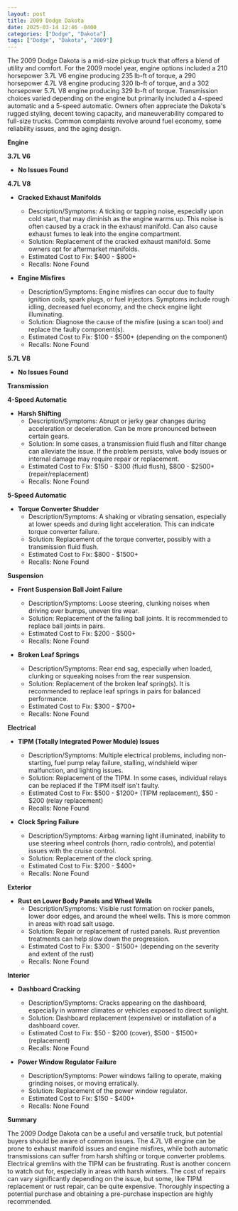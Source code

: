 ```yaml
---
layout: post
title: 2009 Dodge Dakota
date: 2025-03-14 12:46 -0400
categories: ["Dodge", "Dakota"]
tags: ["Dodge", "Dakota", "2009"]
---
```

The 2009 Dodge Dakota is a mid-size pickup truck that offers a blend of utility and comfort. For the 2009 model year, engine options included a 210 horsepower 3.7L V6 engine producing 235 lb-ft of torque, a 290 horsepower 4.7L V8 engine producing 320 lb-ft of torque, and a 302 horsepower 5.7L V8 engine producing 329 lb-ft of torque. Transmission choices varied depending on the engine but primarily included a 4-speed automatic and a 5-speed automatic. Owners often appreciate the Dakota's rugged styling, decent towing capacity, and maneuverability compared to full-size trucks. Common complaints revolve around fuel economy, some reliability issues, and the aging design.

**Engine**

**3.7L V6**

*   **No Issues Found**

**4.7L V8**

*   **Cracked Exhaust Manifolds**
    *   Description/Symptoms: A ticking or tapping noise, especially upon cold start, that may diminish as the engine warms up. This noise is often caused by a crack in the exhaust manifold. Can also cause exhaust fumes to leak into the engine compartment.
    *   Solution: Replacement of the cracked exhaust manifold. Some owners opt for aftermarket manifolds.
    *   Estimated Cost to Fix: $400 - $800+
    *   Recalls: None Found

*   **Engine Misfires**
    *   Description/Symptoms: Engine misfires can occur due to faulty ignition coils, spark plugs, or fuel injectors. Symptoms include rough idling, decreased fuel economy, and the check engine light illuminating.
    *   Solution: Diagnose the cause of the misfire (using a scan tool) and replace the faulty component(s).
    *   Estimated Cost to Fix: $100 - $500+ (depending on the component)
    *   Recalls: None Found

**5.7L V8**

*   **No Issues Found**

**Transmission**

**4-Speed Automatic**

*   **Harsh Shifting**
    *   Description/Symptoms: Abrupt or jerky gear changes during acceleration or deceleration. Can be more pronounced between certain gears.
    *   Solution: In some cases, a transmission fluid flush and filter change can alleviate the issue. If the problem persists, valve body issues or internal damage may require repair or replacement.
    *   Estimated Cost to Fix: $150 - $300 (fluid flush), $800 - $2500+ (repair/replacement)
    *   Recalls: None Found

**5-Speed Automatic**

*   **Torque Converter Shudder**
    *   Description/Symptoms: A shaking or vibrating sensation, especially at lower speeds and during light acceleration. This can indicate torque converter failure.
    *   Solution: Replacement of the torque converter, possibly with a transmission fluid flush.
    *   Estimated Cost to Fix: $800 - $1500+
    *   Recalls: None Found

**Suspension**

*   **Front Suspension Ball Joint Failure**
    * Description/Symptoms: Loose steering, clunking noises when driving over bumps, uneven tire wear.
    * Solution: Replacement of the failing ball joints. It is recommended to replace ball joints in pairs.
    * Estimated Cost to Fix: $200 - $500+
    * Recalls: None Found

*   **Broken Leaf Springs**
    * Description/Symptoms: Rear end sag, especially when loaded, clunking or squeaking noises from the rear suspension.
    * Solution: Replacement of the broken leaf spring(s). It is recommended to replace leaf springs in pairs for balanced performance.
    * Estimated Cost to Fix: $300 - $700+
    * Recalls: None Found

**Electrical**

*   **TIPM (Totally Integrated Power Module) Issues**
    *   Description/Symptoms: Multiple electrical problems, including non-starting, fuel pump relay failure, stalling, windshield wiper malfunction, and lighting issues.
    *   Solution: Replacement of the TIPM. In some cases, individual relays can be replaced if the TIPM itself isn't faulty.
    *   Estimated Cost to Fix: $500 - $1200+ (TIPM replacement), $50 - $200 (relay replacement)
    *   Recalls: None Found

*   **Clock Spring Failure**
    *   Description/Symptoms: Airbag warning light illuminated, inability to use steering wheel controls (horn, radio controls), and potential issues with the cruise control.
    *   Solution: Replacement of the clock spring.
    *   Estimated Cost to Fix: $200 - $400+
    *   Recalls: None Found

**Exterior**

*   **Rust on Lower Body Panels and Wheel Wells**
    *   Description/Symptoms: Visible rust formation on rocker panels, lower door edges, and around the wheel wells. This is more common in areas with road salt usage.
    *   Solution: Repair or replacement of rusted panels. Rust prevention treatments can help slow down the progression.
    *   Estimated Cost to Fix: $300 - $1500+ (depending on the severity and extent of the rust)
    *   Recalls: None Found

**Interior**

*   **Dashboard Cracking**
    *   Description/Symptoms: Cracks appearing on the dashboard, especially in warmer climates or vehicles exposed to direct sunlight.
    *   Solution: Dashboard replacement (expensive) or installation of a dashboard cover.
    *   Estimated Cost to Fix: $50 - $200 (cover), $500 - $1500+ (replacement)
    *   Recalls: None Found

*   **Power Window Regulator Failure**
    *   Description/Symptoms: Power windows failing to operate, making grinding noises, or moving erratically.
    *   Solution: Replacement of the power window regulator.
    *   Estimated Cost to Fix: $150 - $400+
    *   Recalls: None Found

**Summary**

The 2009 Dodge Dakota can be a useful and versatile truck, but potential buyers should be aware of common issues. The 4.7L V8 engine can be prone to exhaust manifold issues and engine misfires, while both automatic transmissions can suffer from harsh shifting or torque converter problems. Electrical gremlins with the TIPM can be frustrating. Rust is another concern to watch out for, especially in areas with harsh winters. The cost of repairs can vary significantly depending on the issue, but some, like TIPM replacement or rust repair, can be quite expensive. Thoroughly inspecting a potential purchase and obtaining a pre-purchase inspection are highly recommended.

